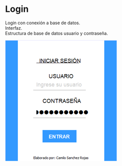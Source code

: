# Login
Login con conexión a base de datos.<br>
Interfaz.<br>
Estructura de base de datos usuario y contraseña.<br>

![alt text](https://github.com/SanchezRCamilo/Login/blob/main/login1.0/b1.png)

